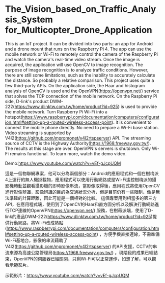 # The_Vision_based_on_Traffic_Analysis_System for_Multicopter_Drone_Application
 This is an IoT project. It can be divided into two parts: an app for Android and a drone mount that runs on the Raspberry Pi 4. The app can use the mobile network or Wi-Fi to remotely control the camera of the Raspberry Pi and watch the camera's real-time video stream. Once the image is acquired, the application will use OpenCV to image recognition. The purpose of image recognition is to analyze traffic conditions. However, there are still some limitations, such as the inability to accurately calculate the distance. So probably a relative comparison.
 This project uses quite a few third-party APIs. On the application side, the Haar and histogram analysis of OpenCV is used and the OpenVPN(https://openvpn.net/) service that solves the TCP connection of the mobile network. On the Raspberry Pi side, D-link's product DWM-222(https://www.dlinktw.com.tw/home/product?id=925) is used to provide the mobile network. Turn Raspberry Pi Wi-Fi into a hotspot(https://www.raspberrypi.com/documentation/computers/configuration.html#setting-up-a-routed-wireless-access-point). It is convenient to connect the mobile phone directly. No need to prepare a Wi-Fi base station. Video streaming is supported by V4l2(https://github.com/mpromonet/v4l2rtspserver) API. The streaming source of CCTV is the Highway Authority(https://1968.freeway.gov.tw/). The results at this stage are over. OpenVPN's servers is shutdown. Only Wi-Fi remains functional. To learn more, watch the demo video.
 
 Demo:https://www.youtube.com/watch?v=vEf-gJcpUQM
 
 這是一個物聯網專案，他可以分為兩個部分：Android的應用程式和一個在樹梅派4上運行的無人機掛載物，應用程式可以使用行動網路或是Wi-Fi遙控樹梅派的攝影機轉動並觀看攝影機的即時影像串流，當影像取得後，應用程式將使用OpenCV進行影像辨識，影像辨識的目的為交通狀況分析，但是目前仍有一些限制，像是無法準確的計算距離，因此可能是一個相對的比較。
 這個專案用到相當多的第三方API，在應用程式端，使用到了OpenCV的Haar和直方圖分析以及解決行動網路進行TCP連線的OpenVPN(https://openvpn.net/) 服務，在樹莓派端，使用了D-link的產品DWM-222(https://www.dlinktw.com.tw/home/product?id=925)提供行動網路，將Wi-Fi改成熱點(https://www.raspberrypi.com/documentation/computers/configuration.html#setting-up-a-routed-wireless-access-point) ，方便手機直接連線，不需準備Wi-Fi基地台，影像的串流藉助了V4l2(https://github.com/mpromonet/v4l2rtspserver) 的API支援，CCTV的串流來源為高速公路管理局(https://1968.freeway.gov.tw/) ，現階段的成果已經結束，OpenVPN的伺服器已經關閉，只剩Wi-Fi可以正常運作，如想了解，可以觀看示範影片。
 
 示範影片：https://www.youtube.com/watch?v=vEf-gJcpUQM
